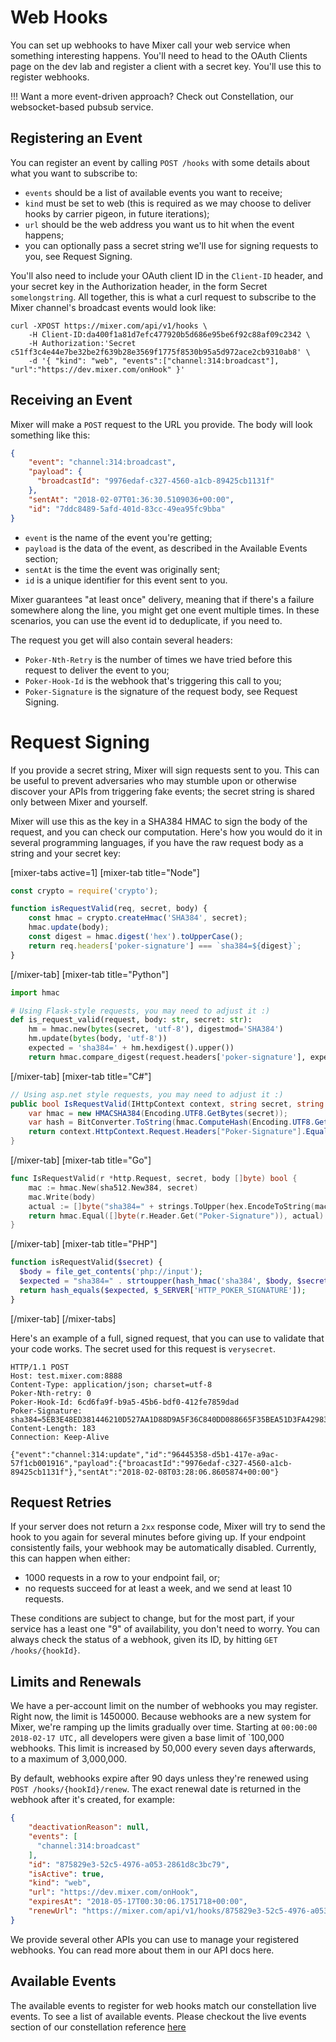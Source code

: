 # Web Hooks

You can set up webhooks to have Mixer call your web service when something interesting happens. You'll need to head to the OAuth Clients page on the dev lab and register a client with a secret key. You'll use this to register webhooks.

!!! Want a more event-driven approach? Check out Constellation, our websocket-based pubsub service.

## Registering an Event
You can register an event by calling `POST /hooks` with some details about what you want to subscribe to:

* `events` should be a list of available events you want to receive;
* `kind` must be set to web (this is required as we may choose to deliver hooks by carrier pigeon, in future iterations);
* `url` should be the web address you want us to hit when the event happens;
* you can optionally pass a secret string we'll use for signing requests to you, see Request Signing.

You'll also need to include your OAuth client ID in the `Client-ID` header, and your secret key in the Authorization header, in the form Secret `somelongstring`. All together, this is what a curl request to subscribe to the Mixer channel's broadcast events would look like:

```curl
curl -XPOST https://mixer.com/api/v1/hooks \
    -H Client-ID:da400f1a81d7efc477920b5d686e95be6f92c88af09c2342 \
    -H Authorization:'Secret c51ff3c4e44e7be32be2f639b28e3569f1775f8530b95a5d972ace2cb9310ab8' \
    -d '{ "kind": "web", "events":["channel:314:broadcast"], "url":"https://dev.mixer.com/onHook" }'
```
## Receiving an Event
Mixer will make a `POST` request to the URL you provide. The body will look something like this:
```json
{
    "event": "channel:314:broadcast",
    "payload": {
      "broadcastId": "9976edaf-c327-4560-a1cb-89425cb1131f"
    },
    "sentAt": "2018-02-07T01:36:30.5109036+00:00",
    "id": "7ddc8489-5afd-401d-83cc-49ea95fc9bba"
}
```
* `event` is the name of the event you're getting;
* `payload` is the data of the event, as described in the Available Events section;
* `sentAt` is the time the event was originally sent;
* `id` is a unique identifier for this event sent to you.

Mixer guarantees "at least once" delivery, meaning that if there's a failure somewhere along the line, you might get one event multiple times. In these scenarios, you can use the event id to deduplicate, if you need to.

The request you get will also contain several headers:

* `Poker-Nth-Retry` is the number of times we have tried before this request to deliver the event to you;
* `Poker-Hook-Id` is the webhook that's triggering this call to you;
* `Poker-Signature` is the signature of the request body, see Request Signing.

# Request Signing

If you provide a secret string, Mixer will sign requests sent to you. This can be useful to prevent adversaries who may stumble upon or otherwise discover your APIs from triggering fake events; the secret string is shared only between Mixer and yourself.

Mixer will use this as the key in a SHA384 HMAC to sign the body of the request, and you can check our computation. Here's how you would do it in several programming languages, if you have the raw request body as a string and your secret key:

[mixer-tabs active=1]
[mixer-tab title="Node"]
```javascript
const crypto = require('crypto');

function isRequestValid(req, secret, body) {
    const hmac = crypto.createHmac('SHA384', secret);
    hmac.update(body);
    const digest = hmac.digest('hex').toUpperCase();
    return req.headers['poker-signature'] === `sha384=${digest}`;
}
```
[/mixer-tab]
[mixer-tab title="Python"]
```python
import hmac

# Using Flask-style requests, you may need to adjust it :)
def is_request_valid(request, body: str, secret: str):
    hm = hmac.new(bytes(secret, 'utf-8'), digestmod='SHA384')
    hm.update(bytes(body, 'utf-8'))
    expected = 'sha384=' + hm.hexdigest().upper())
    return hmac.compare_digest(request.headers['poker-signature'], expected)
```
[/mixer-tab]
[mixer-tab title="C#"]
```c#
// Using asp.net style requests, you may need to adjust it :)
public bool IsRequestValid(IHttpContext context, string secret, string body) {
    var hmac = new HMACSHA384(Encoding.UTF8.GetBytes(secret));
    var hash = BitConverter.ToString(hmac.ComputeHash(Encoding.UTF8.GetBytes(body))).Replace("-", string.Empty);
    return context.HttpContext.Request.Headers["Poker-Signature"].Equals($"sha384={hash}");
}
```
[/mixer-tab]
[mixer-tab title="Go"]
```go
func IsRequestValid(r *http.Request, secret, body []byte) bool {
	mac := hmac.New(sha512.New384, secret)
	mac.Write(body)
	actual := []byte("sha384=" + strings.ToUpper(hex.EncodeToString(mac.Sum(nil))))
	return hmac.Equal([]byte(r.Header.Get("Poker-Signature")), actual)
}
```
[/mixer-tab]
[mixer-tab title="PHP"]
```php
function isRequestValid($secret) {
  $body = file_get_contents('php://input');
  $expected = "sha384=" . strtoupper(hash_hmac('sha384', $body, $secret));
  return hash_equals($expected, $_SERVER['HTTP_POKER_SIGNATURE']);
}
```
[/mixer-tab]
[/mixer-tabs]

Here's an example of a full, signed request, that you can use to validate that your code works. The secret used for this request is `verysecret`.
```http
HTTP/1.1 POST
Host: test.mixer.com:8888
Content-Type: application/json; charset=utf-8
Poker-Nth-retry: 0
Poker-Hook-Id: 6cd6fa9f-b9a5-45b6-bdf0-412fe7859dad
Poker-Signature: sha384=5EB3E48ED381446210D527AA1D88D9A5F36C840DD088665F35BEA51D3FA429837430E81973835774CC0AE69EEDE6AAE7
Content-Length: 183
Connection: Keep-Alive

{"event":"channel:314:update","id":"96445358-d5b1-417e-a9ac-57f1cb001916","payload":{"broacastId":"9976edaf-c327-4560-a1cb-89425cb1131f"},"sentAt":"2018-02-08T03:28:06.8605874+00:00"}
```
## Request Retries
If your server does not return a `2xx` response code, Mixer will try to send the hook to you again for several minutes before giving up. If your endpoint consistently fails, your webhook may be automatically disabled. Currently, this can happen when either:

* 1000 requests in a row to your endpoint fail, or;
* no requests succeed for at least a week, and we send at least 10 requests.

These conditions are subject to change, but for the most part, if your service has a least one "9" of availability, you don't need to worry. You can always check the status of a webhook, given its ID, by hitting `GET /hooks/{hookId}`.

## Limits and Renewals
We have a per-account limit on the number of webhooks you may register. Right now, the limit is 1450000. Because webhooks are a new system for Mixer, we're ramping up the limits gradually over time. Starting at `00:00:00 2018-02-17 UTC,` all developers were given a base limit of `100,000 webhooks. This limit is increased by 50,000 every seven days afterwards, to a maximum of 3,000,000.

By default, webhooks expire after 90 days unless they're renewed using `POST /hooks/{hookId}/renew`. The exact renewal date is returned in the webhook after it's created, for example:
```json
{
    "deactivationReason": null,
    "events": [
      "channel:314:broadcast"
    ],
    "id": "875829e3-52c5-4976-a053-2861d8c3bc79",
    "isActive": true,
    "kind": "web",
    "url": "https://dev.mixer.com/onHook",
    "expiresAt": "2018-05-17T00:30:06.1751718+00:00",
    "renewUrl": "https://mixer.com/api/v1/hooks/875829e3-52c5-4976-a053-2861d8c3bc79/renew"
}
```
We provide several other APIs you can use to manage your registered webhooks. You can read more about them in our API docs here.

## Available Events
The available events to register for web hooks match our constellation live events. To see a list of available events. Please checkout the live events section of our constellation reference [here](https://mixerdev.azurewebsites.net/reference/constellation/events/live)
